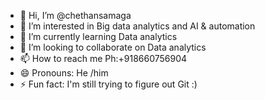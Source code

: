- 👋 Hi, I’m @chethansamaga
- 👀 I’m interested in Big data analytics and AI & automation
- 🌱 I’m currently learning Data analytics
- 💞️ I’m looking to collaborate on Data analytics
- 📫 How to reach me Ph:+918660756904
- 😄 Pronouns: He /him
- ⚡ Fun fact: I'm still trying to figure out Git :)

<!---
chethansamaga/chethansamaga is a ✨ special ✨ repository because its `README.md` (this file) appears on your GitHub profile.
You can click the Preview link to take a look at your changes.
--->

